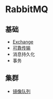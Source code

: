 # RabbitMQ

## 基础

- [Exchange](exchange.md)
- [可靠传输](reliable-transmission.md)
- 消息持久化
- 事务

## 集群

- [镜像队列](mirrored-queue.md)

